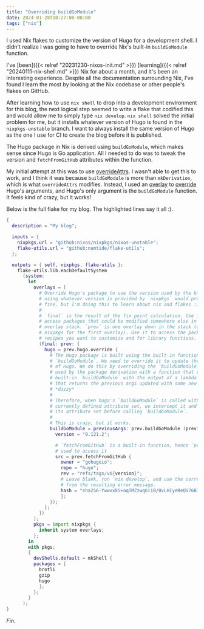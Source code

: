 ```yaml
---
title: "Overriding buildGoModule"
date: 2024-01-28T10:27:00-08:00
tags: ["nix"]
---
```


I used Nix flakes to customize the version of Hugo for a development shell.
I didn't realize I was going to have to override Nix's built-in `buildGoModule` function.

<!--more-->

I've [been]({{< relref "20231230-nixos-init.md" >}}) [learning]({{< relref "20240111-nix-shell.md" >}}) Nix for about a month,
and it's been an interesting experience.
Despite all the documentation surrounding Nix,
I've found I learn the most by looking at the Nix codebase or other people's flakes on GitHub.

After learning how to use `nix shell` to drop into a development environment for this blog,
the next logical step seemed to write a flake that codified this and would allow me to simply type `nix develop`.
`nix shell` solved the initial problem for me, but it installs whatever version of Hugo is found in the `nixpkgs-unstable` branch.
I want to always install the same version of Hugo as the one I use for CI to create the blog before it is published.

The Hugo package in Nix is derived using `buildGoModule`, which makes sense since Hugo is Go application.
All I needed to do was to tweak the version and `fetchFromGitHub` attributes within the function.

My initial attempt at this was to use
[overrideAttrs](https://ryantm.github.io/nixpkgs/using/overrides/#sec-pkg-overrideAttrs).
I wasn't able to get this to work,
and I think it was because `buildGoModule` is more than `mkDerivation`,
which is what `overrideAttrs` modifies.
Instead, I used an
[overlay](https://nixos-and-flakes.thiscute.world/nixpkgs/overlays)
to
[override](https://ryantm.github.io/nixpkgs/using/overrides/#sec-pkg-override)
Hugo's arguments,
and Hugo's only argument is the `buildGoModule` function.
It feels kind of crazy, but it works!

Below is the full flake for my blog.
The highlighted lines say it all :).

```nix {linenos=table,hl_lines=["13-54"]}
{
  description = "My blog";

  inputs = {
    nixpkgs.url = "github:nixos/nixpkgs/nixos-unstable";
    flake-utils.url = "github:numtide/flake-utils";
  };

  outputs = { self, nixpkgs, flake-utils }:
    flake-utils.lib.eachDefaultSystem
      (system:
        let
          overlays = [
            # Override Hugo's package to use the version used by the blog. Note:
            # using whatever version is provided by `nixpkgs` would probably be
            # fine, but I'm doing this to learn about nix and flakes :).
            #
            # `final` is the result of the fix point calculation. Use it to
            # access packages that could be modified somewhere else in the
            # overlay stack. `prev` is one overlay down in the stack (and base
            # nixpkgs for the first overlay). Use it to access the package
            # recipes you want to customize and for library functions. 
            (final: prev: {
              hugo = prev.hugo.override {
                # The Hugo package is built using the built-in function
                # `buildGoModule`. We need to override it to update the version
                # of Hugo. We do this by overriding the `buildGoModule` function
                # used by the package derivation with a function that calls the
                # built-in `buildGoModule` with the output of a lambda function
                # that returns the previous args updated with some new values.
                # *dizzy*
                #
                # Therefore, when hugo's `buildGoModule` is called with its
                # currently defined attribute set, we intercept it and update
                # its attribute set before calling `buildGoModule`.
                #
                # This is crazy, but it works.
                buildGoModule = previousArgs: prev.buildGoModule (previousArgs // rec {
                  version = "0.121.2";

                  # `fetchFromGitHub` is a built-in function, hence `prev` is
                  # used to access it
                  src = prev.fetchFromGitHub {
                    owner = "gohugoio";
                    repo = "hugo";
                    rev = "refs/tags/v${version}";
                    # Leave blank, run `nix develop`, and use the correct hash
                    # from the resulting error message.
                    hash = "sha256-YwwvxkS+oqTMZzwq6iiB/0vLHIyeReQi76B7fCgqtcY=";
                    };
                });
              };
            })
          ];
          pkgs = import nixpkgs {
            inherit system overlays;
          };
        in
        with pkgs;
        {
          devShells.default = mkShell {
          packages = [
            brotli
            gzip
            hugo
            ];
          };
        }
      );
}
```

_Fin_.
